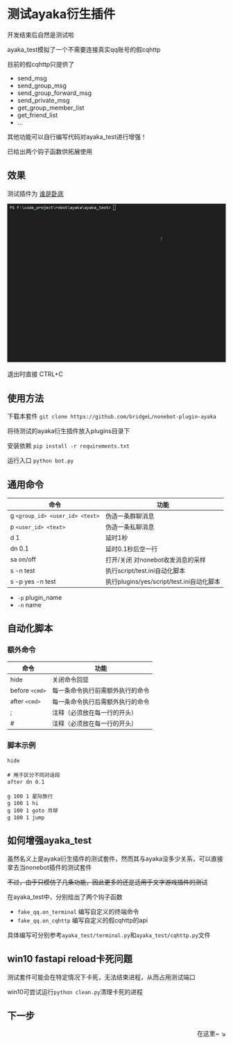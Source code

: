 # 测试ayaka衍生插件

开发结束后自然是测试啦

ayaka_test模拟了一个不需要连接真实qq账号的假cqhttp

目前的假cqhttp只提供了

- send_msg
- send_group_msg
- send_group_forward_msg
- send_private_msg
- get_group_member_list
- get_friend_list
- ...

其他功能可以自行编写代码对ayaka_test进行增强！

已给出两个钩子函数供拓展使用

## 效果

测试插件为 [谁是卧底](https://github.com/bridgeL/nonebot-plugin-ayaka-who-is-suspect)

![图片](测试套件.gif)

退出时直接 CTRL+C

## 使用方法

下载本套件 `git clone https://github.com/bridgeL/nonebot-plugin-ayaka`

将待测试的ayaka衍生插件放入plugins目录下

安装依赖 `pip install -r requirements.txt`

运行入口 `python bot.py`

## 通用命令

| 命令                            | 功能                                      |
| ------------------------------- | ----------------------------------------- |
| g `<group_id> <user_id> <text>` | 伪造一条群聊消息                          |
| p `<user_id> <text> `           | 伪造一条私聊消息                          |
| d 1                             | 延时1秒                                   |
| dn 0.1                          | 延时0.1秒后空一行                         |
| sa on/off                       | 打开/关闭 对nonebot收发消息的采样         |
| s -n test                       | 执行script/test.ini自动化脚本             |
| s -p yes -n test                | 执行plugins/yes/script/test.ini自动化脚本 |

- `-p` plugin_name
- `-n` name

## 自动化脚本

### 额外命令

| 命令           | 功能                             |
| -------------- | -------------------------------- |
| hide           | 关闭命令回显                     |
| before `<cmd>` | 每一条命令执行前需额外执行的命令 |
| after `<cmd>`  | 每一条命令执行后需额外执行的命令 |
| ;              | 注释（必须放在每一行的开头）     |
| #              | 注释（必须放在每一行的开头）     |

### 脚本示例

```
hide 

# 用于区分不同对话段
after dn 0.1

g 100 1 星际旅行
g 100 1 hi
g 100 1 goto 月球
g 100 1 jump
```

## 如何增强ayaka_test

虽然名义上是ayaka衍生插件的测试套件，然而其与ayaka没多少关系，可以直接拿去当nonebot插件的测试套件

<del>不过，由于只模仿了几条功能，因此更多的还是适用于文字游戏插件的测试</del>

在ayaka_test中，分别给出了两个钩子函数

- `fake_qq.on_terminal` 编写自定义的终端命令
- `fake_qq.on_cqhttp` 编写自定义的假cqhttp的api

具体编写可分别参考`ayaka_test/terminal.py`和`ayaka_test/cqhttp.py`文件

## win10 fastapi reload卡死问题

测试套件可能会在特定情况下卡死，无法结束进程，从而占用测试端口

win10可尝试运行`python clean.py`清理卡死的进程

## 下一步

<div align="right">
    在这里~ ↘
</div>

